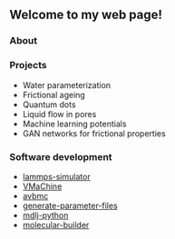 ## Welcome to my web page!

### About

### Projects

- Water parameterization
- Frictional ageing
- Quantum dots
- Liquid flow in pores
- Machine learning potentials
- GAN networks for frictional properties

### Software development

- [lammps-simulator](https://evenmn.github.io/lammps-simulator/)
- [VMaChine](https://evenmn.github.io/VMaChine/)
- [avbmc](https://evenmn.github.io/avbmc/)
- [generate-parameter-files](https://evenmn.github.io/generate-parameter-files/)
- [mdlj-python](https://evenmn.github.io/mdlj-python/)
- [molecular-builder](https://henriasv.github.io/molecular-builder/)
